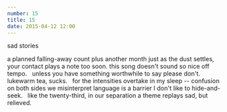 ```yaml
---
number: 15
title: 15
date: 2015-04-12 12:00
---
```


sad stories

a planned falling-away
count plus another month
just as the dust settles, your contact plays
a note too soon. this song doesn't sound so nice
off tempo.
 
unless you have something worthwhile to say
please don't. lukewarm tea, sucks.
 
for the intensities overtake in my sleep --
confusion on both sides we misinterpret
language is a barrier
I don't like to hide-and-seek.
 
like the twenty-third,
in our separation a theme replays
sad, but relieved.